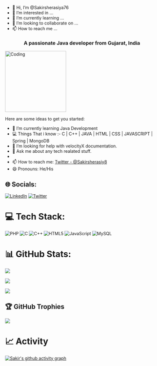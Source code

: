 - 👋 Hi, I’m @Sakirsherasiya76
- 👀 I’m interested in ...
- 🌱 I’m currently learning ...
- 💞️ I’m looking to collaborate on ...
- 📫 How to reach me ...

<h3 align="center">A passionate Java developer from Gujarat, India</h3>
<img align="rigth" alt="Coding" width="200" src="https://media.tenor.com/BqbIhT4Mb7cAAAAd/programmer-rounded-edges.gif">

Here are some ideas to get you started:

- 🌱 I’m currently learning Java Development
- 💻 Things That i know :-
     C | C++ | JAVA | HTML | CSS | JAVASCRIPT | Spring | MongoDB
- 🤔 I’m looking for help with velocityX documentation.
- 💬 Ask me about any tech realated stuff.
- 
- 📫 How to reach me: [Twitter - @Sakirsherasiy8](https://twitter.com/@Sakirsherasiy8)
- 😄 Pronouns: He/His 


## 🌐 Socials:
 [![LinkedIn](https://img.shields.io/badge/LinkedIn-%230077B5.svg?logo=linkedin&logoColor=white)](https://www.linkedin.com/in/sakir-sherasiya) [![Twitter](https://img.shields.io/badge/Twitter-%231DA1F2.svg?logo=Twitter&logoColor=white)](https://twitter.com/@Sakirsherasiy8) 

# 💻 Tech Stack:
![PHP](https://img.shields.io/badge/php-%23ED8B00.svg?style=for-the-badge&logo=php&logoColor=white) ![C](https://img.shields.io/badge/c-%2300599C.svg?style=for-the-badge&logo=c&logoColor=white) ![C++](https://img.shields.io/badge/c++-%2300599C.svg?style=for-the-badge&logo=c%2B%2B&logoColor=white) ![HTML5](https://img.shields.io/badge/html5-%23E34F26.svg?style=for-the-badge&logo=html5&logoColor=white) ![JavaScript](https://img.shields.io/badge/javascript-%23323330.svg?style=for-the-badge&logo=javascript&logoColor=%green) ![MySQL](https://img.shields.io/badge/MySQL-%23323330.svg?style=for-the-badge&logo=MySQL&logoColor=%23F7DF1E)

# 📊 GitHub Stats:
![](https://github-readme-stats.vercel.app/api?username=Sakirsherasiya76&theme=radical&hide_border=false&include_all_commits=false&count_private=false)<br/><br/>
![](https://github-readme-streak-stats.herokuapp.com/?user=Sakirsherasiya76&theme=radical&hide_border=false)<br/><br/>
![](https://github-readme-stats.vercel.app/api/top-langs/?username=Sakirsherasiya76&theme=radical&hide_border=false&include_all_commits=false&count_private=false&layout=compact)
   

## 🏆 GitHub Trophies
![](https://github-profile-trophy.vercel.app/?username=Sakirsherasiya76&theme=dracula&no-frame=true&no-bg=true&margin-w=4)


# 📈 Activity
[![Sakir's github activity graph](https://github-readme-activity-graph.cyclic.app/graph?username=Sakirsherasiya76&bg_color=fffff0&color=708090&line=24292e&point=24292e&area=true&hide_border=true)](https://github.com/Sakirsherasiya76/github-readme-activity-graph)

